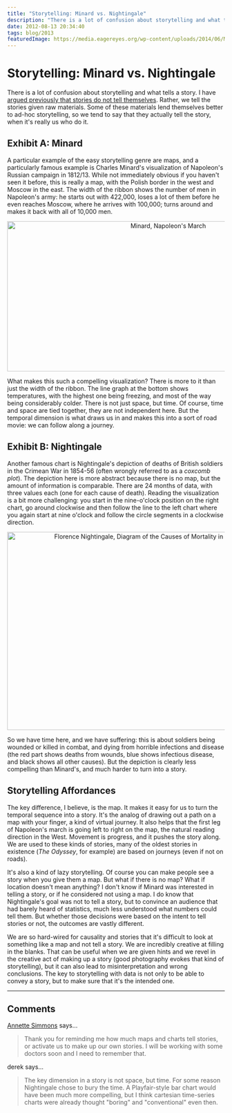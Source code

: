 ```yaml
---
title: "Storytelling: Minard vs. Nightingale"
description: "There is a lot of confusion about storytelling and what tells a story. I have argued previously that stories do not tell themselves. Rather, we tell the stories given raw materials. Some of these materials lend themselves better to ad-hoc storytelling, so we tend to say that they actually tell the story, when it's really us who do it."
date: 2012-08-13 20:34:40
tags: blog/2013
featuredImage: https://media.eagereyes.org/wp-content/uploads/2014/06/Minard-Napoleon.png
---
```


# Storytelling: Minard vs. Nightingale

There is a lot of confusion about storytelling and what tells a story. I have <a title="Stories Don’t Tell Themselves" href="/blog/2010/stories-dont-tell-themselves">argued previously that stories do not tell themselves</a>. Rather, we tell the stories given raw materials. Some of these materials lend themselves better to ad-hoc storytelling, so we tend to say that they actually tell the story, when it's really us who do it.

## Exhibit A: Minard

A particular example of the easy storytelling genre are maps, and a particularly famous example is Charles Minard's visualization of Napoleon's Russian campaign in 1812/13. While not immediately obvious if you haven't seen it before, this is really a map, with the Polish border in the west and Moscow in the east. The width of the ribbon shows the number of men in Napoleon's army: he starts out with 422,000, loses a lot of them before he even reaches Moscow, where he arrives with 100,000; turns around and makes it back with all of 10,000 men.

<p align="center"><img class="aligncenter size-medium wp-image-8238" src="https://media.eagereyes.org/wp-content/uploads/2014/06/Minard-Napoleon.png" alt="Minard, Napoleon's March" width="730" height="348" /></p>

What makes this such a compelling visualization? There is more to it than just the width of the ribbon. The line graph at the bottom shows temperatures, with the highest one being freezing, and most of the way being considerably colder. There is not just space, but time. Of course, time and space are tied together, they are not independent here. But the temporal dimension is what draws us in and makes this into a sort of road movie: we can follow along a journey.

## Exhibit B: Nightingale

Another famous chart is Nightingale's depiction of deaths of British soldiers in the Crimean War in 1854-56 (often wrongly referred to as a <em>coxcomb plot</em>). The depiction here is more abstract because there is no map, but the amount of information is comparable. There are 24 months of data, with three values each (one for each cause of death). Reading the visualization is a bit more challenging: you start in the nine-o'clock position on the right chart, go around clockwise and then follow the line to the left chart where you again start at nine o'clock and follow the circle segments in a clockwise direction.

<p align="center"><img class="aligncenter size-medium wp-image-8239" src="https://media.eagereyes.org/wp-content/uploads/2012/08/Nightingale-mortality1-730x459.jpg" alt="Florence Nightingale, Diagram of the Causes of Mortality in the Army in the East" width="730" height="459" /></p>

So we have time here, and we have suffering: this is about soldiers being wounded or killed in combat, and dying from horrible infections and disease (the red part shows deaths from wounds, blue shows infectious disease, and black shows all other causes). But the depiction is clearly less compelling than Minard's, and much harder to turn into a story.

## Storytelling Affordances

The key difference, I believe, is the map. It makes it easy for us to turn the temporal sequence into a story. It's the analog of drawing out a path on a map with your finger, a kind of virtual journey. It also helps that the first leg of Napoleon's march is going left to right on the map, the natural reading direction in the West. Movement is progress, and it pushes the story along. We are used to these kinds of stories, many of the oldest stories in existence (<em>The Odyssey</em>, for example) are based on journeys (even if not on roads).

It's also a kind of lazy storytelling. Of course you can make people see a story when you give them a map. But what if there is no map? What if location doesn't mean anything? I don't know if Minard was interested in telling a story, or if he considered not using a map. I do know that Nightingale's goal was not to tell a story, but to convince an audience that had barely heard of statistics, much less understood what numbers could tell them. But whether those decisions were based on the intent to tell stories or not, the outcomes are vastly different.

We are so hard-wired for causality and stories that it's difficult to look at something like a map and not tell a story. We are incredibly creative at filling in the blanks. That can be useful when we are given hints and we revel in the creative act of making up a story (good photography evokes that kind of storytelling), but it can also lead to misinterpretation and wrong conclusions. The key to storytelling with data is not only to be able to convey a story, but to make sure that it's the intended one.


<PostedBy />


<aside class="comments">

---
## Comments

<a href="http://www.annettesimmons.com" rel="nofollow noopener" target="_blank">Annette Simmons</a> says…
>	Thank you for reminding me how much maps and charts tell stories, or activate us to make up our own stories.  I will be working with some doctors soon and I need to remember that.

derek says…
>	The key dimension in a story is not space, but time. For some reason Nightingale chose to bury the time. A Playfair-style bar chart would have been much more compelling, but I think cartesian time-series charts were already thought "boring" and "conventional" even then.

</aside>

